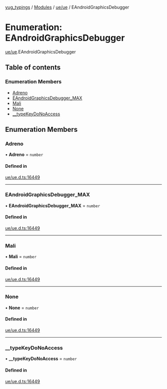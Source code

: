 [yug_typings](../README.md) / [Modules](../modules.md) / [ue/ue](../modules/ue_ue.md) / EAndroidGraphicsDebugger

# Enumeration: EAndroidGraphicsDebugger

[ue/ue](../modules/ue_ue.md).EAndroidGraphicsDebugger

## Table of contents

### Enumeration Members

- [Adreno](ue_ue.EAndroidGraphicsDebugger.md#adreno)
- [EAndroidGraphicsDebugger\_MAX](ue_ue.EAndroidGraphicsDebugger.md#eandroidgraphicsdebugger_max)
- [Mali](ue_ue.EAndroidGraphicsDebugger.md#mali)
- [None](ue_ue.EAndroidGraphicsDebugger.md#none)
- [\_\_typeKeyDoNoAccess](ue_ue.EAndroidGraphicsDebugger.md#__typekeydonoaccess)

## Enumeration Members

### Adreno

• **Adreno** = `number`

#### Defined in

[ue/ue.d.ts:16449](https://github.com/YugMetaverse/yug_typings/blob/b7d9b19/ue/ue.d.ts#L16449)

___

### EAndroidGraphicsDebugger\_MAX

• **EAndroidGraphicsDebugger\_MAX** = `number`

#### Defined in

[ue/ue.d.ts:16449](https://github.com/YugMetaverse/yug_typings/blob/b7d9b19/ue/ue.d.ts#L16449)

___

### Mali

• **Mali** = `number`

#### Defined in

[ue/ue.d.ts:16449](https://github.com/YugMetaverse/yug_typings/blob/b7d9b19/ue/ue.d.ts#L16449)

___

### None

• **None** = `number`

#### Defined in

[ue/ue.d.ts:16449](https://github.com/YugMetaverse/yug_typings/blob/b7d9b19/ue/ue.d.ts#L16449)

___

### \_\_typeKeyDoNoAccess

• **\_\_typeKeyDoNoAccess** = `number`

#### Defined in

[ue/ue.d.ts:16449](https://github.com/YugMetaverse/yug_typings/blob/b7d9b19/ue/ue.d.ts#L16449)
